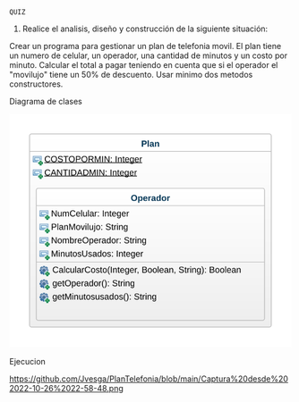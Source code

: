     QUIZ

1. Realice el analisis, diseño y construcción de la siguiente situación:

Crear un programa para gestionar un plan de telefonia movil. El plan tiene un numero de celular, un operador, una cantidad de minutos y un costo por minuto. Calcular el total a pagar teniendo en cuenta que si el operador el "movilujo" tiene un 50% de descuento. Usar minimo dos metodos constructores.

Diagrama de clases

![Diagramadeclase](class-diagram.svg)

Ejecucion   

https://github.com/Jvesga/PlanTelefonia/blob/main/Captura%20desde%202022-10-26%2022-58-48.png

